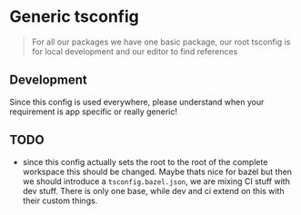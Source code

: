 # Generic tsconfig

> For all our packages we have one basic package, our root tsconfig is for local development and our editor to find references

## Development

Since this config is used everywhere, please understand when your requirement is app specific or really generic!

## TODO

- since this config actually sets the root to the root of the complete workspace this should be changed. Maybe thats nice for bazel but then we should introduce a `tsconfig.bazel.json`, we are mixing CI stuff with dev stuff. There is only one base, while dev and ci extend on this with their custom things.
